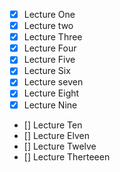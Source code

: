 - [X] Lecture One 
- [X] Lecture two 
- [X] Lecture Three
- [X] Lecture Four
- [X] Lecture Five 
- [X] Lecture Six
- [X] Lecture seven 
- [X] Lecture Eight  
- [X] Lecture Nine
- [] Lecture Ten 
- [] Lecture Elven  
- [] Lecture Twelve
- [] Lecture Therteeen


